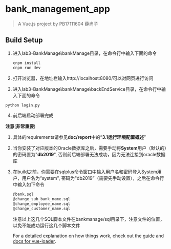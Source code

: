 # bank_management_app

> A Vue.js project by PB17111604 薛尚子

## Build Setup

1. 进入lab3-BankManage\bankManage目录，在命令行中输入下面的命令  

   ```bash
   cnpm install
   cnpm run dev
   ```

2.  打开浏览器，在地址栏输入http://localhost:8080/可以对网页进行访问  

3.  进入lab3-BankManage\bankManage\backEndService目录，在命令行中输入下面的命令 

   ```bash
   python login.py
   ```

4.  前后端启动部署完成 

**注意**(**非常重要**)

1. 具体的requirements请参见**doc/report**中的“**3.1运行环境配置概述**”

2. 当你安装了对应版本的Oracle数据库之后，需要手动将**System**用户（默认的）的密码置为"**db2019**", 否则前后端部署无法成功，因为无法连接到oracle数据库

3. 在build之前，你需要在sqlplus命令窗口中输入用户名和密码登入System用户，用户名为“system", 密码为"db2019”（需要先手动设置），之后在命令行中输入如下命令

   ```bash
   @bank.sql
   @change_sub_bank_name.sql
   @change_employee_name.sql
   @change_customer_name.sql
   ```

   注意以上这几个SQL脚本文件在bankmanage/sql目录下，注意文件的位置，以免不能成功运行这几个脚本文件

   For a detailed explanation on how things work, check out the [guide](http://vuejs-templates.github.io/webpack/) and [docs for vue-loader](http://vuejs.github.io/vue-loader).
